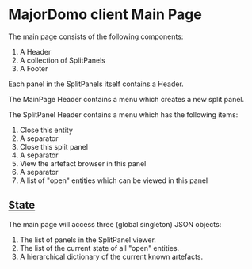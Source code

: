 # MajorDomo client Main Page

<!-- toc -->

The main page consists of the following components:

1. A Header
2. A collection of SplitPanels
3. A Footer

Each panel in the SplitPanels itself contains a Header.

The MainPage Header contains a menu which creates a new split panel.

The SplitPanel Header contains a menu which has the following items:

1. Close this entity
2. A separator
3. Close this split panel
4. A separator
5. View the artefact browser in this panel
6. A separator
7. A list of "open" entities which can be viewed in this panel

## [State](../../models/Readme.md)

The main page will access three (global singleton) JSON objects:

1. The list of panels in the SplitPanel viewer.
2. The list of the current state of all "open" entities.
3. A hierarchical dictionary of the current known artefacts.
